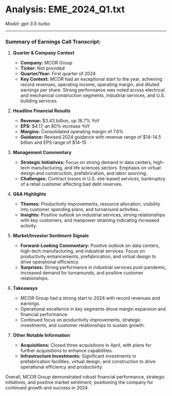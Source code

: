 # Analysis: EME_2024_Q1.txt

*Model: gpt-3.5-turbo*

---

### Summary of Earnings Call Transcript:

1. **Quarter & Company Context**
   - **Company:** MCOR Group
   - **Ticker:** Not provided
   - **Quarter/Year:** First quarter of 2024
   - **Key Context:** MCOR had an exceptional start to the year, achieving record revenues, operating income, operating margin, and diluted earnings per share. Strong performance was noted across electrical and mechanical construction segments, industrial services, and U.S. building services.

2. **Headline Financial Results**
   - **Revenue:** $3.43 billion, up 18.7% YoY
   - **EPS:** $4.17, an 80% increase YoY
   - **Margins:** Consolidated operating margin of 7.6%
   - **Guidance:** Revised 2024 guidance with revenue range of $14-14.5 billion and EPS range of $14-15

3. **Management Commentary**
   - **Strategic Initiatives:** Focus on strong demand in data centers, high-tech manufacturing, and life sciences sectors. Emphasis on virtual design and construction, prefabrication, and labor sourcing.
   - **Challenges:** Contract losses in U.S. site-based services, bankruptcy of a retail customer affecting bad debt reserves.

4. **Q&A Highlights**
   - **Themes:** Productivity improvements, resource allocation, visibility into customer spending plans, and turnaround activities.
   - **Insights:** Positive outlook on industrial services, strong relationships with key customers, and manpower straining indicating increased activity.

5. **Market/Investor Sentiment Signals**
   - **Forward-Looking Commentary:** Positive outlook on data centers, high-tech manufacturing, and industrial services. Focus on productivity enhancements, prefabrication, and virtual design to drive operational efficiency.
   - **Surprises:** Strong performance in industrial services post-pandemic, increased demand for turnarounds, and positive customer relationships.

6. **Takeaways**
   - MCOR Group had a strong start to 2024 with record revenues and earnings.
   - Operational excellence in key segments drove margin expansion and financial performance.
   - Continued focus on productivity improvements, strategic investments, and customer relationships to sustain growth.

7. **Other Notable Information**
   - **Acquisitions:** Closed three acquisitions in April, with plans for further acquisitions to enhance capabilities.
   - **Infrastructure Investments:** Significant investments in prefabrication facilities, virtual design, and construction to drive operational efficiency and productivity.

Overall, MCOR Group demonstrated robust financial performance, strategic initiatives, and positive market sentiment, positioning the company for continued growth and success in 2024.